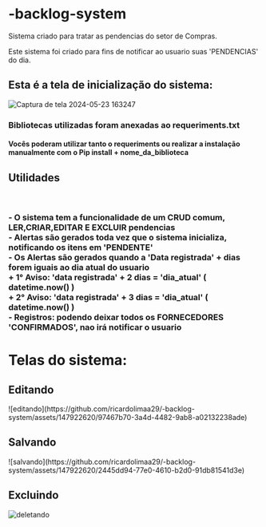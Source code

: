 # -backlog-system
Sistema criado para tratar as pendencias do setor de Compras.

Este sistema foi criado para fins de notificar ao usuario suas 'PENDENCIAS' do dia.

<h2>Esta é a tela de inicialização do sistema:</h2>

![Captura de tela 2024-05-23 163247](https://github.com/ricardolimaa29/-backlog-system/assets/147922620/71249c76-c1d5-4818-90d4-f08d64076e42)


<h3>Bibliotecas utilizadas foram anexadas ao requeriments.txt</h3>
<h4>Vocês poderam utilizar tanto o requeriments ou realizar a instalação manualmente com o Pip install + nome_da_biblioteca </h4>

<h2>Utilidades</h2>
<br>
<h3>
  - O sistema tem a funcionalidade de um CRUD comum, LER,CRIAR,EDITAR E EXCLUIR pendencias<br>
  - Alertas são gerados toda vez que o sistema inicializa, notificando os itens em 'PENDENTE'<br>
  - Os Alertas são gerados quando a 'Data registrada' + dias forem iguais ao dia atual do usuario<br>
    + 1° Aviso: 'data registrada' + 2 dias = 'dia_atual' ( datetime.now() )<br>
    + 2° Aviso: 'data registrada' + 3 dias = 'dia_atual' ( datetime.now() )<br>
  - Registros: podendo deixar todos os FORNECEDORES 'CONFIRMADOS', nao irá notificar o usuario<br>
</h3>

<h1>Telas do sistema:</h1>

  <h2>Editando</h2>
![editando](https://github.com/ricardolimaa29/-backlog-system/assets/147922620/97467b70-3a4d-4482-9ab8-a02132238ade)

  <h2>Salvando</h2>
![salvando](https://github.com/ricardolimaa29/-backlog-system/assets/147922620/2445dd94-77e0-4610-b2d0-91db81541d3e)

  <h2>Excluindo</h2>

![deletando](https://github.com/ricardolimaa29/-backlog-system/assets/147922620/36e981e1-dbcf-405c-aecf-a5b3f0c22352)

